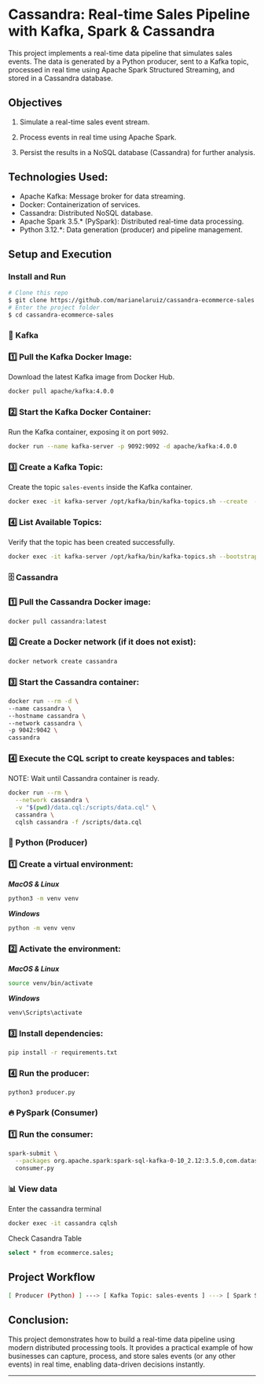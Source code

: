 # Cassandra: Real-time Sales Pipeline with Kafka, Spark & Cassandra
This project implements a real-time data pipeline that simulates sales events. The data is generated by a Python producer, sent to a Kafka topic, processed in real time using Apache Spark Structured Streaming, and stored in a Cassandra database.

## Objectives
1. Simulate a real-time sales event stream.

2. Process events in real time using Apache Spark.

3. Persist the results in a NoSQL database (Cassandra) for further analysis.

## Technologies Used:

- Apache Kafka: Message broker for data streaming.
- Docker: Containerization of services.
- Cassandra: Distributed NoSQL database.
- Apache Spark 3.5.* (PySpark): Distributed real-time data processing.
- Python 3.12.*: Data generation (producer) and pipeline management.

## **Setup and Execution**

### **Install and Run**
```bash
# Clone this repo
$ git clone https://github.com/marianelaruiz/cassandra-ecommerce-sales
# Enter the project folder
$ cd cassandra-ecommerce-sales
```

### 🔗 Kafka

### **1️⃣ Pull the Kafka Docker Image:**

Download the latest Kafka image from Docker Hub.

```bash
docker pull apache/kafka:4.0.0
```

### **2️⃣ Start the Kafka Docker Container:**

Run the Kafka container, exposing it on port `9092`.

```bash
docker run --name kafka-server -p 9092:9092 -d apache/kafka:4.0.0
```

### **3️⃣ Create a Kafka Topic:**

Create the topic `sales-events` inside the Kafka container.

```bash
docker exec -it kafka-server /opt/kafka/bin/kafka-topics.sh --create  --topic sales-events   --bootstrap-server localhost:9092
```

### **4️⃣ List Available Topics:**

Verify that the topic has been created successfully.

```bash
docker exec -it kafka-server /opt/kafka/bin/kafka-topics.sh --bootstrap-server localhost:9092 --list
```

### 🗄️ Cassandra

### **1️⃣ Pull the Cassandra Docker image:**

```bash
docker pull cassandra:latest
```

### **2️⃣ Create a Docker network (if it does not exist):**

```bash
docker network create cassandra
```

### **3️⃣ Start the Cassandra container:**

```bash
docker run --rm -d \
--name cassandra \
--hostname cassandra \
--network cassandra \
-p 9042:9042 \
cassandra
```

### **4️⃣ Execute the CQL script to create keyspaces and tables:**
NOTE: Wait until Cassandra container is ready.

```bash
docker run --rm \
  --network cassandra \
  -v "$(pwd)/data.cql:/scripts/data.cql" \
  cassandra \
  cqlsh cassandra -f /scripts/data.cql
```

### 🐍 Python (Producer)

### **1️⃣ Create a virtual environment:**

***MacOS & Linux***

```bash
python3 -m venv venv
```

***Windows***
```bash
python -m venv venv 
```

### **2️⃣ Activate the environment:**

***MacOS & Linux***

```bash
source venv/bin/activate
```

***Windows***
```bash
venv\Scripts\activate
```


### **3️⃣ Install dependencies:**

```bash
pip install -r requirements.txt
```

### **4️⃣ Run the producer:**

```bash
python3 producer.py
```


### 🔥 PySpark (Consumer)

### **1️⃣ Run the consumer:**

```bash
spark-submit \
  --packages org.apache.spark:spark-sql-kafka-0-10_2.12:3.5.0,com.datastax.spark:spark-cassandra-connector_2.12:3.4.0 \
  consumer.py
```

### 📊 View data

Enter the cassandra terminal
```bash
docker exec -it cassandra cqlsh
```

Check Casandra Table
```bash
select * from ecommerce.sales;
```



##  Project Workflow

```bash
[ Producer (Python) ] ---> [ Kafka Topic: sales-events ] ---> [ Spark Streaming Consumer ] ---> [ Cassandra ]
```


## Conclusion:

This project demonstrates how to build a real-time data pipeline using modern distributed processing tools. It provides a practical example of how businesses can capture, process, and store sales events (or any other events) in real time, enabling data-driven decisions instantly.






---------------------------------------------------------
<!-- 
### **5️⃣ Set up the Environment:**

Clone the repository and create a virtual environment:

```bash
# Clone the repository
git clone https://github.com/marianelaruiz/kafka-ecommerce-sales.git
cd kafka-ecommerce-sales

# Create the virtual enviroment 
python3 -m venv kafka_venv

# Activate the virtual environment
source kafka_venv/bin/activate

# Install the dependencies
pip install -r requirements.txt

```

### **6️⃣ Run the Producer:**

Activate the virtual environment and start the producer to send data to the topic.

```bash
python3 producer.py
```

### **7️⃣ Run the Consumer:**

Execute the PySpark consumer to read and process the data from the Kafka topic.

```bash
spark-submit --packages org.apache.spark:spark-sql-kafka-0-10_2.12:3.5.0 consumer.py
```

### **8️⃣ Stop the Process:**
To stop any Kafka service, press Ctrl + C in the terminal.

---

 -->




